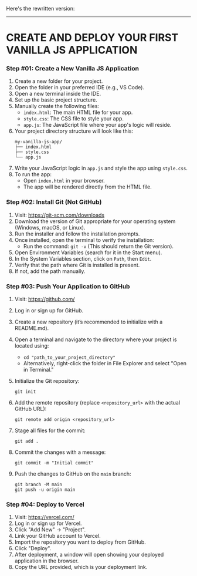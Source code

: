 Here's the rewritten version:

---

# CREATE AND DEPLOY YOUR FIRST VANILLA JS APPLICATION

### Step #01: Create a New Vanilla JS Application

1. Create a new folder for your project.
2. Open the folder in your preferred IDE (e.g., VS Code).
3. Open a new terminal inside the IDE.
4. Set up the basic project structure.
5. Manually create the following files:
   - `index.html`: The main HTML file for your app.
   - `style.css`: The CSS file to style your app.
   - `app.js`: The JavaScript file where your app's logic will reside.
6. Your project directory structure will look like this:
   ```
   my-vanilla-js-app/
   ├── index.html
   ├── style.css
   └── app.js
   ```
7. Write your JavaScript logic in `app.js` and style the app using `style.css`.
8. To run the app:
   - Open `index.html` in your browser.
   - The app will be rendered directly from the HTML file.

### Step #02: Install Git (Not GitHub)

1. Visit: https://git-scm.com/downloads
2. Download the version of Git appropriate for your operating system (Windows, macOS, or Linux).
3. Run the installer and follow the installation prompts.
4. Once installed, open the terminal to verify the installation:
   - Run the command: `git -v` (This should return the Git version).
5. Open Environment Variables (search for it in the Start menu).
6. In the System Variables section, click on `Path`, then `Edit`.
7. Verify that the path where Git is installed is present.
8. If not, add the path manually.

### Step #03: Push Your Application to GitHub

1. Visit: https://github.com/
2. Log in or sign up for GitHub.
3. Create a new repository (it’s recommended to initialize with a README.md).
4. Open a terminal and navigate to the directory where your project is located using:
   - `cd "path_to_your_project_directory"`
   - Alternatively, right-click the folder in File Explorer and select "Open in Terminal."
   
5. Initialize the Git repository:
   ```
   git init
   ```

6. Add the remote repository (replace `<repository_url>` with the actual GitHub URL):
   ```
   git remote add origin <repository_url>
   ```

7. Stage all files for the commit:
   ```
   git add .
   ```

8. Commit the changes with a message:
   ```
   git commit -m "Initial commit"
   ```

9. Push the changes to GitHub on the `main` branch:
   ```
   git branch -M main
   git push -u origin main
   ```

### Step #04: Deploy to Vercel

1. Visit: https://vercel.com/
2. Log in or sign up for Vercel.
3. Click "Add New" -> "Project".
4. Link your GitHub account to Vercel.
5. Import the repository you want to deploy from GitHub.
6. Click "Deploy".
7. After deployment, a window will open showing your deployed application in the browser.
8. Copy the URL provided, which is your deployment link.
